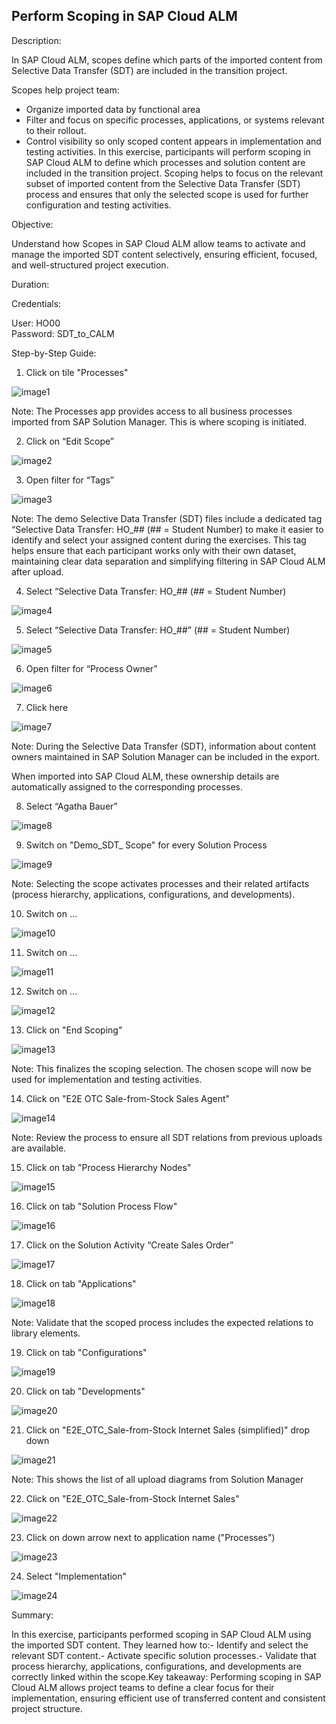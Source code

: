 ## Perform Scoping in SAP Cloud ALM

Description:

In SAP Cloud ALM, scopes define which parts of the imported content from Selective Data Transfer (SDT) are included in the transition project.

Scopes help project team:

- Organize imported data by functional area
- Filter and focus on specific processes, applications, or systems relevant to their rollout.
- Control visibility so only scoped content appears in implementation and testing activities.
In this exercise, participants will perform scoping in SAP Cloud ALM to define which processes and solution content are included in the transition project. Scoping helps to focus on the relevant subset of imported content from the Selective Data Transfer (SDT) process and ensures that only the selected scope is used for further configuration and testing activities.

Objective:

Understand how Scopes in SAP Cloud ALM allow teams to activate and manage the imported SDT content selectively, ensuring efficient, focused, and well-structured project execution.

Duration:

Credentials:

User: HO00<br>
Password: SDT\_to\_CALM

Step-by-Step Guide:

1. Click on tile "Processes"

![image1](Images/image1.png)

Note: The Processes app provides access to all business processes imported from SAP Solution Manager. This is where scoping is initiated.

2. Click on “Edit Scope”

![image2](Images/image2.png)

3. Open filter for “Tags”

![image3](Images/image3.png)

Note: The demo Selective Data Transfer (SDT) files include a dedicated tag “Selective Data Transfer: HO\_## (## = Student Number) to make it easier to identify and select your assigned content during the exercises. This tag helps ensure that each participant works only with their own dataset, maintaining clear data separation and simplifying filtering in SAP Cloud ALM after upload.

4. Select “Selective Data Transfer: HO\_## (## = Student Number)

![image4](Images/image4.png)

5. Select “Selective Data Transfer: HO\_##” (## = Student Number)

![image5](Images/image5.png)

6. Open filter for “Process Owner”

![image6](Images/image6.png)

7. Click here

![image7](Images/image7.png)

Note: During the Selective Data Transfer (SDT), information about content owners maintained in SAP Solution Manager can be included in the export.

When imported into SAP Cloud ALM, these ownership details are automatically assigned to the corresponding processes.

8. Select “Agatha Bauer”

![image8](Images/image8.png)

9. Switch on "Demo\_SDT\_ Scope" for every Solution Process

![image9](Images/image9.png)

Note: Selecting the scope activates processes and their related artifacts (process hierarchy, applications, configurations, and developments).

10. Switch on …

![image10](Images/image10.png)

11. Switch on …

![image11](Images/image11.png)

12. Switch on …

![image12](Images/image12.png)

13. Click on "End Scoping"

![image13](Images/image13.png)

Note: This finalizes the scoping selection. The chosen scope will now be used for implementation and testing activities.

14. Click on "E2E OTC Sale-from-Stock Sales Agent"

![image14](Images/image14.png)

Note: Review the process to ensure all SDT relations from previous uploads are available.

15. Click on tab "Process Hierarchy Nodes"

![image15](Images/image15.png)

16. Click on tab "Solution Process Flow"

![image16](Images/image16.png)

17. Click on the Solution Activity “Create Sales Order”

![image17](Images/image17.png)

18. Click on tab "Applications"

![image18](Images/image18.png)

Note: Validate that the scoped process includes the expected relations to library elements.

19. Click on tab "Configurations"

![image19](Images/image19.png)

20. Click on tab "Developments"

![image20](Images/image20.png)

21. Click on "E2E\_OTC\_Sale-from-Stock Internet Sales (simplified)" drop down

![image21](Images/image21.png)

Note: This shows the list of all upload diagrams from Solution Manager

22. Click on "E2E\_OTC\_Sale-from-Stock Internet Sales"

![image22](Images/image22.png)

23. Click on down arrow next to application name ("Processes")

![image23](Images/image23.png)

24. Select "Implementation"

![image24](Images/image24.png)

Summary:

In this exercise, participants performed scoping in SAP Cloud ALM using the imported SDT content. They learned how to:- Identify and select the relevant SDT content.- Activate specific solution processes.- Validate that process hierarchy, applications, configurations, and developments are correctly linked within the scope.Key takeaway: Performing scoping in SAP Cloud ALM allows project teams to define a clear focus for their implementation, ensuring efficient use of transferred content and consistent project structure.
